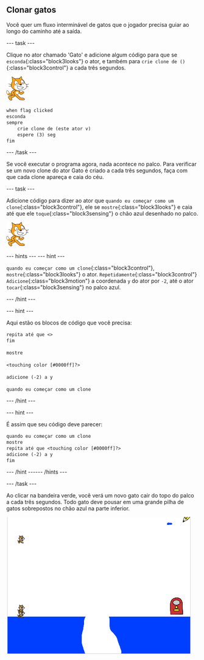 ## Clonar gatos

Você quer um fluxo interminável de gatos que o jogador precisa guiar ao longo do caminho até a saída.

--- task ---

Clique no ator chamado 'Gato' e adicione algum código para que se `esconda`{:class="block3looks"} o ator, e também para `crie clone de ()`{:class="block3control"} a cada três segundos.

![ator Gato](images/cat-sprite.png)

```blocks3
when flag clicked
esconda
sempre
    crie clone de (este ator v)
    espere (3) seg
fim
```

--- /task ---

Se você executar o programa agora, nada acontece no palco. Para verificar se um novo clone do ator Gato é criado a cada três segundos, faça com que cada clone apareça e caia do céu.

--- task ---

Adicione código para dizer ao ator que `quando eu começar como um clone`{:class="block3control"}, ele se `mostre`{:class="block3looks"} e caia até que ele `toque`{:class="block3sensing"} o chão azul desenhado no palco.

![ator Gato](images/cat-sprite.png)

--- hints ---
 --- hint ---

`quando eu começar como um clone`{:class="block3control"}, `mostre`{:class="block3looks"} o ator. `Repetidamente`{:class="block3control"} `Adicione`{:class="block3motion"} a coordenada `y` do ator por `-2`, até o ator `tocar`{:class="block3sensing"} no palco azul.

--- /hint ---

--- hint ---

Aqui estão os blocos de código que você precisa:

```blocks3
repita até que <>
fim

mostre

<touching color [#0000ff]?>

adicione (-2) a y

quando eu começar como um clone
```

--- /hint ---

--- hint ---

É assim que seu código deve parecer:

```blocks3
quando eu começar como um clone
mostre
repita até que <touching color [#0000ff]?>
adicione (-2) a y
fim
```

--- /hint ------ /hints ---

--- /task ---

Ao clicar na bandeira verde, você verá um novo gato cair do topo do palco a cada três segundos. Todo gato deve pousar em uma grande pilha de gatos sobrepostos no chão azul na parte inferior.

![Gatos caindo](images/falling-cats.png)